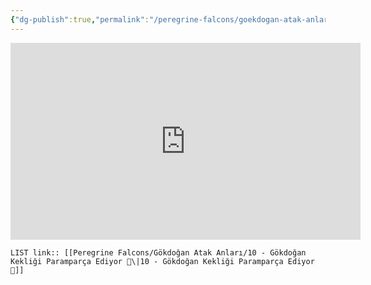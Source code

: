 ```yaml
---
{"dg-publish":true,"permalink":"/peregrine-falcons/goekdogan-atak-anlari/10-goekdogan-kekligi-paramparca-ediyor/","updated":"2024-09-21T16:31:32.208+03:00"}
---
```


<iframe width="560" height="315" src="https://www.youtube.com/embed/KfhnPRgk1EI?si=UCBzPA6HW6RAxQFh" title="YouTube video player" frameborder="0" allow="accelerometer; autoplay; clipboard-write; encrypted-media; gyroscope; picture-in-picture; web-share" referrerpolicy="strict-origin-when-cross-origin" allowfullscreen></iframe>

`LIST link:: [[Peregrine Falcons/Gökdoğan Atak Anları/10 - Gökdoğan Kekliği Paramparça Ediyor 🦅\|10 - Gökdoğan Kekliği Paramparça Ediyor 🦅]]
`


